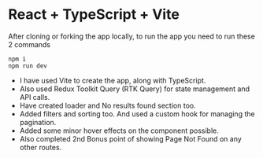 # React + TypeScript + Vite

After cloning or forking the app locally, to run the app you need to run these 2 commands

```
npm i
npm run dev
```

- I have used Vite to create the app, along with TypeScript.
- Also used Redux Toolkit Query (RTK Query) for state management and API calls.
- Have created loader and No results found section too.
- Added filters and sorting too. And used a custom hook for managing the pagination.
- Added some minor hover effects on the component possible.
- Also completed 2nd Bonus point of showing Page Not Found on any other routes.